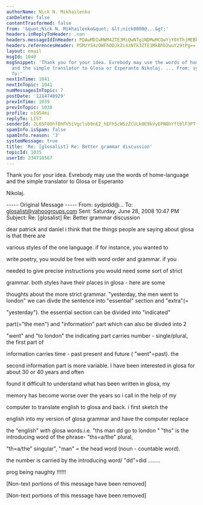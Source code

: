 ```yaml
---
authorName: Nick N. Mikhailenko
canDelete: false
contentTrasformed: false
from: '&quot;Nick N. Mikhailenko&quot; &lt;nick0000@...&gt;'
headers.inReplyToHeader: .nan
headers.messageIdInHeader: PDAwMDIwMWM4ZTE3MiQwNTg1NDMwMCQwYjY0YThjMEBhMGgzcjc+
headers.referencesHeader: PGMzYS4zOWFhODJkZi4zNTk3ZTE1MkBhb2wuY29tPg==
layout: email
msgId: 1040
msgSnippet: 'Thank you for your idea. Evrebody may use the words of home-language
  and the simple translator to Glosa or Esperanto Nikolaj. ... From: sydpidd@aol.com
  To:'
nextInTime: 1041
nextInTopic: 1041
numMessagesInTopic: 7
postDate: '1214748929'
prevInTime: 1039
prevInTopic: 1038
profile: n1954mi
replyTo: LIST
senderId: 2L65F0Ohf0hFV5iVgclvb9nE2_hEFh5cW5zZCULk0E9kVyEPNBhYftblF3PT-N9hkmc_9NlJqtDDu7r06X2ZCZDLKaKS2jm5ZT0fEmFMup_Pmw
spamInfo.isSpam: false
spamInfo.reason: '3'
systemMessage: true
title: 'Re: [glosalist] Re: Better grammar discussion'
topicId: 1035
userId: 234710567
---
```


Thank you for your idea.
Evrebody may use the words of home-language and the simple translator to Glosa or Esperanto

Nikolaj.

  ----- Original Message ----- 
  From: sydpidd@... 
  To: glosalist@yahoogroups.com 
  Sent: Saturday, June 28, 2008 10:47 PM
  Subject: Re: [glosalist] Re: Better grammar discussion


  dear patrick and daniel
  i think that the things people are saying about glosa is that there are 

  various styles of the one language. if for instance, you wanted to 

  write poetry, you would be free with word order and grammar. if you 

  needed to give precise instructions you would need some sort of strict 

  grammar. both styles have their places in glosa - here are some 

  thoughts about the more strict grammar. 
  "yesterday, the men went to london"
  we can divde the sentence into "essential" section and "extra"(= 

  "yesterday"). the essential section can be divided into "indicated" 

  part(="the men") and "information" part which can also be divded into 2 

  "went" and "to london"
  the indicating part carries number - single/plural, the first part of 

  information carries time - past present and future ( "went"=past). the 

  second information part is more variable. 
  I have been interested in glosa for about 30 or 40 years and often 

  found it difficult to understand what has been written in glosa, my 

  memory has become worse over the years so i call in the help of my 

  computer to translate english to glosa and back. i first sketch the 

  english into my version of glosa grammar and have the computer replace 

  the "english" with glosa words.i.e.
  "ths man dd go to london "
  "ths" is the introducing word of the phrase- "ths=a/the" plural, 

  "th=a/the" singular", "man" = the head word (noun - countable word). 

  the number is carried by the introducing word/ "dd"=did ........

  prog being naughty !!!!!!

  [Non-text portions of this message have been removed]



   

[Non-text portions of this message have been removed]


